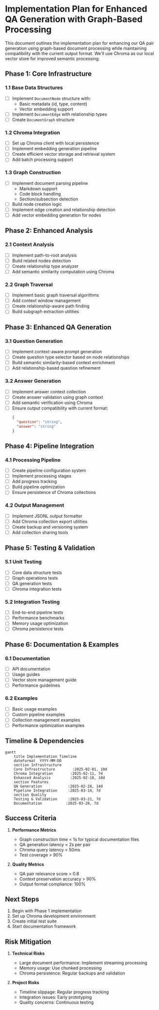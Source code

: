 # Implementation Plan for Enhanced QA Generation with Graph-Based Processing

This document outlines the implementation plan for enhancing our QA pair generation using graph-based document processing while maintaining compatibility with the current output format. We'll use Chroma as our local vector store for improved semantic processing.

## Phase 1: Core Infrastructure

### 1.1 Base Data Structures
- [ ] Implement `DocumentNode` structure with:
  - Basic metadata (id, type, content)
  - Vector embedding support
- [ ] Implement `DocumentEdge` with relationship types
- [ ] Create `DocumentGraph` structure

### 1.2 Chroma Integration
- [ ] Set up Chroma client with local persistence
- [ ] Implement embedding generation pipeline
- [ ] Create efficient vector storage and retrieval system
- [ ] Add batch processing support

### 1.3 Graph Construction
- [ ] Implement document parsing pipeline
  - Markdown support
  - Code block handling
  - Section/subsection detection
- [ ] Build node creation logic
- [ ] Implement edge creation and relationship detection
- [ ] Add vector embedding generation for nodes

## Phase 2: Enhanced Analysis

### 2.1 Context Analysis
- [ ] Implement path-to-root analysis
- [ ] Build related nodes detection
- [ ] Create relationship type analyzer
- [ ] Add semantic similarity computation using Chroma

### 2.2 Graph Traversal
- [ ] Implement basic graph traversal algorithms
- [ ] Add context window management
- [ ] Create relationship-aware path finding
- [ ] Build subgraph extraction utilities

## Phase 3: Enhanced QA Generation

### 3.1 Question Generation
- [ ] Implement context-aware prompt generation
- [ ] Create question type selector based on node relationships
- [ ] Build semantic similarity-based context enrichment
- [ ] Add relationship-based question refinement

### 3.2 Answer Generation
- [ ] Implement answer context collection
- [ ] Create answer validation using graph context
- [ ] Add semantic verification using Chroma
- [ ] Ensure output compatibility with current format:
  ```json
  {
    "question": "string",
    "answer": "string"
  }
  ```

## Phase 4: Pipeline Integration

### 4.1 Processing Pipeline
- [ ] Create pipeline configuration system
- [ ] Implement processing stages
- [ ] Add progress tracking
- [ ] Build pipeline optimization
- [ ] Ensure persistence of Chroma collections

### 4.2 Output Management
- [ ] Implement JSONL output formatter
- [ ] Add Chroma collection export utilities
- [ ] Create backup and versioning system
- [ ] Add collection sharing tools

## Phase 5: Testing & Validation

### 5.1 Unit Testing
- [ ] Core data structure tests
- [ ] Graph operations tests
- [ ] QA generation tests
- [ ] Chroma integration tests

### 5.2 Integration Testing
- [ ] End-to-end pipeline tests
- [ ] Performance benchmarks
- [ ] Memory usage optimization
- [ ] Chroma persistence tests

## Phase 6: Documentation & Examples

### 6.1 Documentation
- [ ] API documentation
- [ ] Usage guides
- [ ] Vector store management guide
- [ ] Performance guidelines

### 6.2 Examples
- [ ] Basic usage examples
- [ ] Custom pipeline examples
- [ ] Collection management examples
- [ ] Performance optimization examples

## Timeline & Dependencies

```mermaid
gantt
    title Implementation Timeline
    dateFormat  YYYY-MM-DD
    section Infrastructure
    Core Infrastructure        :2025-02-01, 10d
    Chroma Integration        :2025-02-11, 7d
    Enhanced Analysis         :2025-02-18, 10d
    section Features
    QA Generation            :2025-02-28, 14d
    Pipeline Integration     :2025-03-14, 7d
    section Quality
    Testing & Validation     :2025-03-21, 7d
    Documentation           :2025-03-28, 7d
```

## Success Criteria

1. **Performance Metrics**
   - Graph construction time < 1s for typical documentation files
   - QA generation latency < 2s per pair
   - Chroma query latency < 50ms
   - Test coverage > 90%

2. **Quality Metrics**
   - QA pair relevance score > 0.8
   - Context preservation accuracy > 90%
   - Output format compliance: 100%

## Next Steps

1. Begin with Phase 1 implementation
2. Set up Chroma development environment
3. Create initial test suite
4. Start documentation framework

## Risk Mitigation

1. **Technical Risks**
   - Large document performance: Implement streaming processing
   - Memory usage: Use chunked processing
   - Chroma persistence: Regular backups and validation

2. **Project Risks**
   - Timeline slippage: Regular progress tracking
   - Integration issues: Early prototyping
   - Quality concerns: Continuous testing
